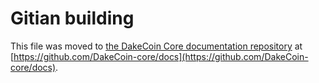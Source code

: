 Gitian building
================

This file was moved to [the DakeCoin Core documentation repository](https://github.com/DakeCoin-core/docs/blob/master/gitian-building.md) at [https://github.com/DakeCoin-core/docs](https://github.com/DakeCoin-core/docs).
